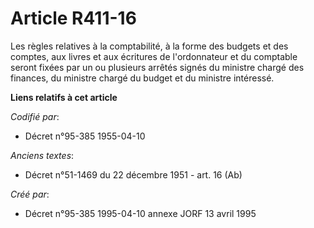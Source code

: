 # Article R411-16

Les règles relatives à la comptabilité, à la forme des budgets et des comptes, aux livres et aux écritures de l'ordonnateur
et du comptable seront fixées par un ou plusieurs arrêtés signés du ministre chargé des finances, du ministre chargé du
budget et du ministre intéressé.

**Liens relatifs à cet article**

_Codifié par_:

  - Décret n°95-385 1955-04-10

_Anciens textes_:

  - Décret n°51-1469 du 22 décembre 1951 - art. 16 (Ab)

_Créé par_:

  - Décret n°95-385 1995-04-10 annexe JORF 13 avril 1995

